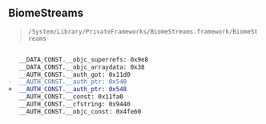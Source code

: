 ## BiomeStreams

> `/System/Library/PrivateFrameworks/BiomeStreams.framework/BiomeStreams`

```diff

   __DATA_CONST.__objc_superrefs: 0x9e8
   __DATA_CONST.__objc_arraydata: 0x38
   __AUTH_CONST.__auth_got: 0x11d0
-  __AUTH_CONST.__auth_ptr: 0x540
+  __AUTH_CONST.__auth_ptr: 0x548
   __AUTH_CONST.__const: 0x11fa0
   __AUTH_CONST.__cfstring: 0x9440
   __AUTH_CONST.__objc_const: 0x4fe60

```
